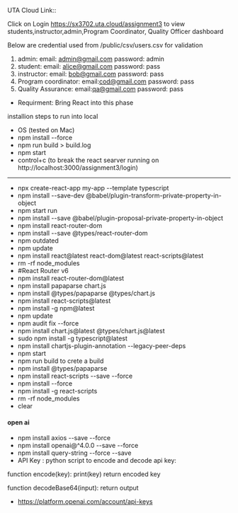 <!--    
    Author: Sakshi
    UTA ID: 1001993702
    Email: sx3702@mavs.uta.edu
    Group number: 1, WDM assignment, Assignment 3
    Date: October 15, 2023
    Description: ReadMe
    
    CSE 5335 - SECTION 005 WEB DATA MANAGEMENT
    Group1: 
      Harini Aluka-1002080841 
      Kiran Mai Akaram-1002115618 
      Mary Pranavi Allam-1002077034 
      Sai Vineeth Akula-1002028631 
      Fnu Sakshi-1001993702
-->

UTA Cloud Link::

Click on Login  https://sx3702.uta.cloud/assignment3 to view students,instructor,admin,Program Coordinator, Quality Officer dashboard

Below are credential used from /public/csv/users.csv for validation

1. admin: 
    email: admin@gmail.com 
    password: admin
2. student: 
    email: alice@gmail.com 
    password: pass
3. instructor: 
    email: bob@gmail.com 
    password: pass
4. Program coordinator: 
    email:cod@gmail.com 
    password: pass
5. Quality Assurance: 
    email:qa@gmail.com 
    password: pass

- Requirment: Bring React into this phase

installion steps to run into local
- OS (tested on Mac)
- npm install --force
- npm run build > build.log 
- npm start  
- control+c (to break the react searver running on http://localhost:3000/assignment3/login)

---------------------------------------------------------------------

- npx create-react-app my-app --template typescript
- npm install --save-dev @babel/plugin-transform-private-property-in-object
- npm start run
- npm install --save @babel/plugin-proposal-private-property-in-object
- npm install react-router-dom
- npm install --save @types/react-router-dom
- npm outdated
- npm update
- npm install react@latest react-dom@latest react-scripts@latest
- rm -rf node_modules
- #React Router v6
- npm install react-router-dom@latest
- npm install papaparse chart.js <!---for papaparse and chart.js/auto --> 
- npm install @types/papaparse @types/chart.js
- npm install react-scripts@latest
- npm install -g npm@latest
- npm update
- npm audit fix --force 
- npm install chart.js@latest @types/chart.js@latest
- sudo npm install -g typescript@latest
- npm install chartjs-plugin-annotation --legacy-peer-deps
- npm start
- npm run build to crete a build
- npm install @types/papaparse
- npm install react-scripts --save --force
- npm install --force
- npm install -g react-scripts
- rm -rf node_modules      
- clear

#### open ai
- npm install axios --save --force
- npm install openai@^4.0.0 --save --force
- npm install query-string --force --save
- API Key : python script to encode and decode api key:

function encode(key):
   print(key)
   return encoded key


function decodeBase64(input):
  return output

- https://platform.openai.com/account/api-keys